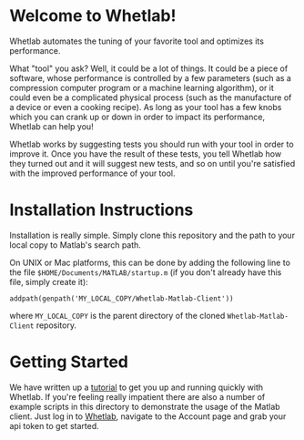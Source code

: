 Welcome to Whetlab!
===================

Whetlab automates the tuning of your favorite tool and optimizes its
performance.

What "tool" you ask? Well, it could be a lot of things.  It could be a
piece of software, whose performance is controlled by a few parameters
(such as a compression computer program or a machine learning
algorithm), or it could even be a complicated physical process (such
as the manufacture of a device or even a cooking recipe). As long as
your tool has a few knobs which you can crank up or down in order to
impact its performance, Whetlab can help you!

Whetlab works by suggesting tests you should run with your tool in
order to improve it. Once you have the result of these tests, you tell
Whetlab how they turned out and it will suggest new tests, and so on
until you're satisfied with the improved performance of your tool.

Installation Instructions
=========================

Installation is really simple.  Simply clone this repository and the path
to your local copy to Matlab's search path. 

On UNIX or Mac platforms, this can be done by adding the following
line to the file ``$HOME/Documents/MATLAB/startup.m`` (if you don't already
have this file, simply create it):

    addpath(genpath('MY_LOCAL_COPY/Whetlab-Matlab-Client'))

where ``MY_LOCAL_COPY`` is the parent directory of the cloned ``Whetlab-Matlab-Client`` repository.

Getting Started
===============

We have written up a [tutorial](https://www.whetlab.com/docs/matlab-tutorial/) to get
you up and running quickly with Whetlab.  If you're feeling really
impatient there are also a number of example scripts in this directory
to demonstrate the usage of the Matlab client.  Just log in to
[Whetlab](https://www.whetlab.com), navigate to the Account page and
grab your api token to get started.
